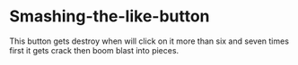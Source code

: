 # Smashing-the-like-button
This button gets destroy when will click on it more than six and seven times first it gets crack then boom blast into pieces.
